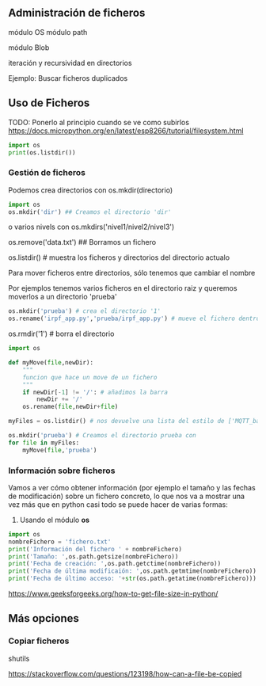 ## Administración de ficheros

módulo OS
módulo path

módulo Blob


iteración y recursividad en directorios

Ejemplo: Buscar ficheros duplicados


## Uso de Ficheros

TODO: Ponerlo al principio cuando se ve como subirlos
https://docs.micropython.org/en/latest/esp8266/tutorial/filesystem.html

```python
import os
print(os.listdir())
```


### Gestión de ficheros

Podemos crea directorios con os.mkdir(directorio)

```python
import os
os.mkdir('dir') ## Creamos el directorio 'dir'
```

o varios nivels con os.mkdirs('nivel1/nivel2/nivel3')

os.remove('data.txt') ## Borramos un fichero


os.listdir() # muestra los ficheros y directorios del directorio actualo

Para mover ficheros entre directorios, sólo tenemos que cambiar el nombre

Por ejemplos tenemos varios ficheros en el directorio raiz y queremos moverlos a un directorio 'prueba'

```python
os.mkdir('prueba') # crea el directorio '1'
os.rename('irpf_app.py','prueba/irpf_app.py') # mueve el fichero dentro del directorio
```

os.rmdir('1') # borra el directorio


```python
import os

def myMove(file,newDir):
    """
    funcion que hace un move de un fichero
    """
    if newDir[-1] != '/': # añadimos la barra
        newDir += '/'
    os.rename(file,newDir+file)

myFiles = os.listdir() # nos devuelve una lista del estilo de ['MQTT_base.py', 'MQTT_test.py', 'MyDateTime.py', 'NeoPixelTHO.py', 'Utils.py','config.py', 'ds18x20.py', 'main_consola.py','test_lcd.py','umqttsimple.py']

os.mkdir('prueba') # Creamos el directorio prueba con
for file in myFiles:
    myMove(file,'prueba')
```

### Información sobre ficheros

Vamos a ver cómo obtener información (por ejemplo el tamaño y las fechas de modificación) sobre un fichero concreto, lo que nos va a mostrar una vez más que en python casi todo se puede hacer de varias formas:

1. Usando el módulo **os**

```python
import os
nombreFichero = 'fichero.txt'
print('Información del fichero ' + nombreFichero)
print('Tamaño: ',os.path.getsize(nombreFichero))
print('Fecha de creación: ',os.path.getctime(nombreFichero))
print('Fecha de última modificaión: ',os.path.getmtime(nombreFichero))
print('Fecha de último acceso: '+str(os.path.getatime(nombreFichero)))
```



https://www.geeksforgeeks.org/how-to-get-file-size-in-python/



## Más opciones


### Copiar ficheros
shutils


https://stackoverflow.com/questions/123198/how-can-a-file-be-copied